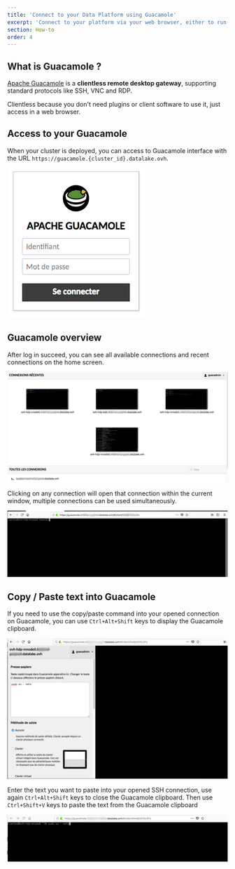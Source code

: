 ```yaml
---
title: 'Connect to your Data Platform using Guacamole'
excerpt: 'Connect to your platform via your web browser, either to run complex data jobs or to administrate the platform.'
section: How-to
order: 4
---
```


## What is Guacamole ?

[Apache Guacamole](https://guacamole.apache.org/) is a **clientless
remote desktop gateway**, supporting standard protocols like SSH, VNC
and RDP.

Clientless because you don't need plugins or client software to use it,
just access in a web browser.

## Access to your Guacamole

When your cluster is deployed, you can access to Guacamole interface
with the URL `https://guacamole.{cluster_id}.datalake.ovh`.

![Guacamole login](images/guacamole_login.png)

## Guacamole overview

After log in succeed, you can see all available connections and recent
connections on the home screen.

![All available connections](images/guacamole_recent_connections.png)

Clicking on any connection will open that connection within the current
window, multiple connections can be used simultaneously.

![Open connection](images/guacamole_opened_connection.png)

## Copy / Paste text into Guacamole

If you need to use the copy/paste command into your opened connection on
Guacamole, you can use `Ctrl+Alt+Shift` keys to display the Guacamole
clipboard.

![Guacamole clipboard](images/guacamole_clipboard.png)

Enter the text you want to paste into your opened SSH connection, use
again `Ctrl+Alt+Shift` keys to close the Guacamole clipboard. Then use
`Ctrl+Shift+V` keys to paste the text from the Guacamole clipboard

![Guacamole paste from clipboard](images/guacamole_paste.png)
